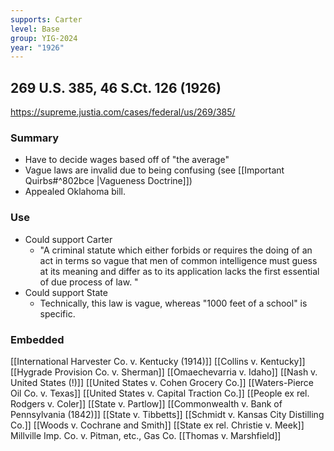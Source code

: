 ```yaml
---
supports: Carter
level: Base
group: YIG-2024
year: "1926"
---
```

## 269 U.S. 385, 46 S.Ct. 126 (1926)

https://supreme.justia.com/cases/federal/us/269/385/
### Summary
* Have to decide wages based off of "the average"
* Vague laws are invalid due to being confusing (see [[Important Quirbs#^802bce |Vagueness Doctrine]])
* Appealed Oklahoma bill.

### Use
* Could support Carter
	*  "A criminal statute which either forbids or requires the doing of an act in terms so vague that men of common intelligence must guess at its meaning and differ as to its application lacks the first essential of due process of law. "
* Could support State
	* Technically, this law is vague, whereas "1000 feet of a school" is specific. 

### Embedded
[[International Harvester Co. v. Kentucky (1914)]]
[[Collins v. Kentucky]]
[[Hygrade Provision Co. v. Sherman]]
[[Omaechevarria v. Idaho]]
[[Nash v. United States (!)]]
[[United States v. Cohen Grocery Co.]]
[[Waters-Pierce Oil Co. v. Texas]]
[[United States v. Capital Traction Co.]]
[[People ex rel. Rodgers v. Coler]]
[[State v. Partlow]]
[[Commonwealth v. Bank of Pennsylvania (1842)]]
[[State v. Tibbetts]]
[[Schmidt v. Kansas City Distilling Co.]]
[[Woods v. Cochrane and Smith]]
[[State ex rel. Christie v. Meek]]
Millville Imp. Co. v. Pitman, etc., Gas Co.
[[Thomas v. Marshfield]]
